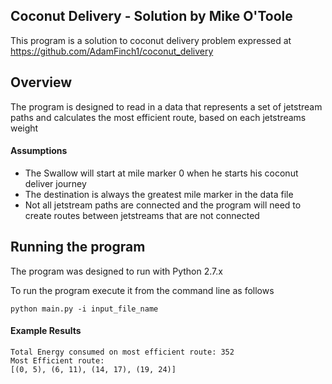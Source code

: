 ## Coconut Delivery - Solution by Mike O'Toole

This program is a solution to coconut delivery problem expressed at https://github.com/AdamFinch1/coconut_delivery

Overview
--------
The program is designed to read in a data that represents a set of jetstream paths and calculates the most efficient route, based on each jetstreams weight

#### Assumptions
* The Swallow will start at mile marker 0 when he starts his coconut deliver journey
* The destination is always the greatest mile marker in the data file
* Not all jetstream paths are connected and the program will need to create routes between jetstreams that are not connected


Running the program
-------------------

The program was designed to run with Python 2.7.x

To run the program execute it from the command line as follows
```
python main.py -i input_file_name

```

#### Example Results
```
Total Energy consumed on most efficient route: 352
Most Efficient route: 
[(0, 5), (6, 11), (14, 17), (19, 24)]
```